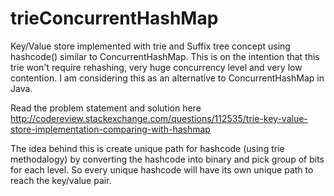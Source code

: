 # trieConcurrentHashMap
Key/Value store implemented with trie and Suffix tree concept using hashcode() similar to ConcurrentHashMap. This is on the intention that this trie won't require rehashing, very huge concurrency level and very low contention. I am considering this as an alternative to ConcurrentHashMap in Java.

Read the problem statement and solution here <BR>
http://codereview.stackexchange.com/questions/112535/trie-key-value-store-implementation-comparing-with-hashmap

The idea behind this is create unique path for hashcode (using trie methodalogy) by converting the hashcode into binary and pick group of bits for each level. So every unique hashcode will have its own unique path to reach the key/value pair.
